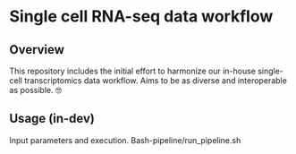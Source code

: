# Single cell RNA-seq data workflow

## Overview

This repository includes the initial effort to harmonize our in-house single-cell transcriptomics data workflow. Aims to be as diverse and interoperable as possible. :nerd_face:

## Usage (in-dev)
Input parameters and execution.
Bash-pipeline/run_pipeline.sh
